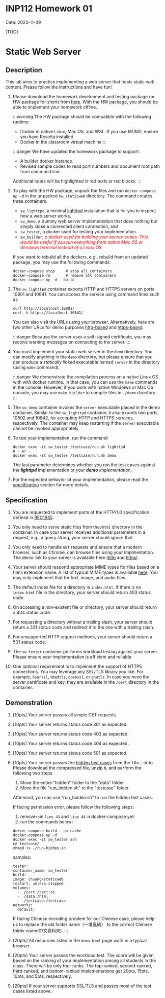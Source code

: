 # INP112 Homework 01

Date: 2023-11-09

[TOC]

# Static Web Server

## Description

This lab aims to practice implementing a web server that hosts static web content. Please follow the instructions and have fun!

1. Please download the homework development and testing package (or HW package for short) from [here](https://inp.zoolab.org/netprog/hw01/hw_staticweb_v1.tbz). With the HW package, you should be able to implement your homework offline.

   :::warning
   The HW package should be compatible with the following runtime:
   - Docker in native Linux, Mac OS, and WSL. If you use M1/M2, ensure you have Rosetta installed.
   - Docker in the classroom virtual machine
   :::

   :::danger
   We have updated the homework package to support:
   - A builder docker instance.
   - Revised sample codes to read port numbers and document root path from command line.
   
   Additional notes will be highlighted in red texts or red blocks.
   :::
   
1. To play with the HW package, unpack the files and run `docker-compose up -d` in the unpacked `hw_staticweb` directory. The command creates three containers.
   - `sw_lighttpd`, a minimal [lighttpd](https://www.lighttpd.net/) installation that is for you to inspect how a web server works.
   - `sw_demo`, a dummy web server implementation that does nothing but simply close a connected client connection, and
   - `sw_tester`, a docker used for testing your implementation.
   - `sw_builder`, <i style="color:red">a docker used for building your source codes. This would be useful if you run everything from native Mac OS or Windows terminal instead of a Linux OS.</i>

   If you want to rebuild all the dockers, e.g., rebuild from an updated package, you may use the following commands:
   
   ```
   docker-compose stop     # stop all containers
   docker-compose rm       # remove all containers
   docker-compose up -d --build
   ```
   
1. The `sw_lighttpd` container exports HTTP and HTTPS servers on ports 10801 and 10841. You can access the service using command lines such as

   ```
   curl http://localhost:10801/
   curl -k https://localhost:10841/
   ```

   You can also visit the URLs using your browser. Alternatively, here are two other URLs for demo purposes [http-based](http://localhost:10801/demo.html) and [https-based](https://localhost:10841/demo.html).

   :::danger
   Because the server uses a self-signed certificate, you may receive warning messages on connecting to the server.
   :::

1. You must implement your static web server in the `demo` directory. You can modify anything in the `demo` directory, but please ensure that you can produce a *statically linked* executable named `server` in the directory (using `make` command).

   :::danger
   We demonstrate the compilation process on a native Linux OS with with docker runtime. In that case, you can use the `make` commands in the console. However, if you work with native Windoiws or Mac OS console, you may use `make builder` to compile files in `./demo` directory. 
   :::
   
1. The `sw_demo` container invokes the `server` executable placed in the demo container. Similar to the `sw_lighttpd` container, it also exports two ports, 10802 and 10842, for accepting HTTP and HTTPS services, respectively. The container may keep restarting if the `server` executable cannot be invoked appropriately.

1. To test your implementation, run the command
   ```
   docker exec -it sw_tester /testcase/run.sh lighttpd
   # - or -
   docker exec -it sw_tester /testcase/run.sh demo
   ```
   The last parameter determines whether you run the test cases against the ***lighttpd*** implementation or *your **demo** implementation*.

1. For the expected behavior of your implementation, please read the [specification](#Specification) section for more details.

## Specification

1. You are requested to implement parts of the HTTP/1.0 specification defined in [RFC1945](https://www.ietf.org/rfc/rfc1945.txt).

1. You only need to serve static files from the`/html` directory in the container. In case your server receives additional parameters in a request, e.g., a query string, your server should ignore that.

1. You only need to handle `GET` requests and ensure that a modern browser, such as Chrome, can browse files using your implmentation. The demo link to your server is available here ([http](http://localhost:10802/demo.html) and [https](http://localhost:10842/demo.html)).

1. Your server should respond appropriate MIME types for files based on a file's extension name. A list of typical MIME types is available [here](https://developer.mozilla.org/en-US/docs/Web/HTTP/Basics_of_HTTP/MIME_types/Common_types). You may only implement that for text, image, and audio files.

1. The default index file for a directory is `index.html`. If there is no `index.html` file in the directory, your server should return 403 status code.

1. On accessing a non-existent file or directory, your server should return a 404 status code.

1. For requesting a directory without a trailing slash, your server should return a 301 status code and redirect it to the one with a trailing slash.

1. For unsupported HTTP request methods, your server should return a 501 status code.

1. The `sw_tester` container performs workload testing against your server. Please ensure your implementation is efficient and reliable.

1. One optional requirement is to implement the support of HTTPS connections. You may leverage any SSL/TLS library you like. For example, `bearssl`, `mbedtls`, `openssl`, or `gnutls`. In case you need the server certificate and key, they are available in the `/cert` directory in the container.

## Demonstration

1. [10pts] Your server passes all simple GET requests.

1. [10pts] Your server returns status code 301 as expected.

1. [10pts] Your server returns status code 403 as expected.

1. [10pts] Your server returns status code 404 as expected.

1. [10pts] Your server returns status code 501 as expected.

1. [10pts] Your server passes the [hidden test cases](https://drive.google.com/file/d/1FdcIP5-5A9pcnDnIOqSuL-cKVzZ8_T3i/view?usp=sharing) from the TAs.
    :::info
    Please download the compressed file, unzip it, and perform the following two steps:

    1. Move the entire "hidden" folder to the "data" folder
    2. Move the file "run_hidden.sh" to the "testcase" folder

    Afterward, you can use "run_hidden.sh" to run the hidden test cases.


    If facing permission error, please follow the following steps:
    1. remove`ro`in `line 43` and `line 44` in docker-compose.yml
    2. run the commands below:
    ```=sh
    dokcer-compose build --no-cache
    docker-compose up -d
    docker exec -it sw_tester ash
    cd testcase/
    chmod +x ./run-hidden.sh
    ```
    samples:
    ```
    tester:
    container_name: sw_tester
    build: .
    image: chuang/staticweb
    restart: unless-stopped
    volumes:
      - ./cert:/cert:ro
      - ./data:/html
      - ./testcase:/testcase
    networks:
      default:
    ```
    If facing Chinese encoding problem for our Chinese case, please help us to replace the old folder name（一堆亂碼） to the correct Chinese folder name(中文資料夾). 
    :::

1. [20pts] All resources listed in the `demo.html` page work in a typical browser.

1. [20pts] Your server passes the workload test. The score will be given based on the ranking of your implementation among all students in the class. There will be only four ranks. The top-ranked, second-ranked, third-ranked, and bottom-ranked implementations get 20pts, 15pts, 10pts, and 5pts, respectively.

1. [20pts] If your server supports SSL/TLS and passes most of the test cases listed above.

